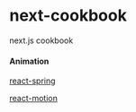# next-cookbook
next.js cookbook





#### Animation

[react-spring](https://www.react-spring.io)

[react-motion](https://github.com/chenglou/react-motion)
